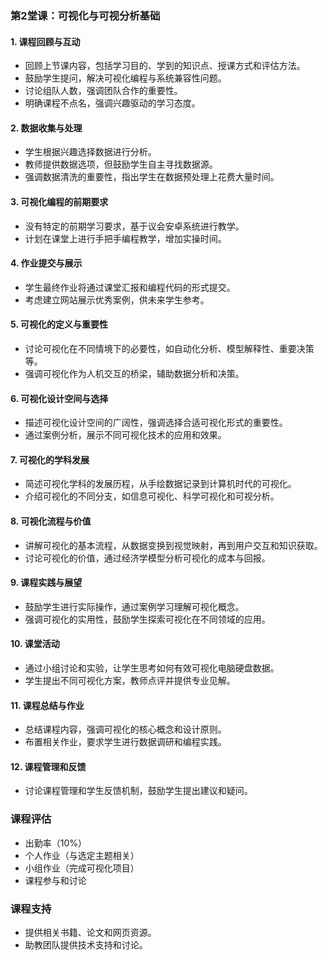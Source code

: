 ### 第2堂课：可视化与可视分析基础

#### 1. 课程回顾与互动
- 回顾上节课内容，包括学习目的、学到的知识点、授课方式和评估方法。
- 鼓励学生提问，解决可视化编程与系统兼容性问题。
- 讨论组队人数，强调团队合作的重要性。
- 明确课程不点名，强调兴趣驱动的学习态度。

#### 2. 数据收集与处理
- 学生根据兴趣选择数据进行分析。
- 教师提供数据选项，但鼓励学生自主寻找数据源。
- 强调数据清洗的重要性，指出学生在数据预处理上花费大量时间。

#### 3. 可视化编程的前期要求
- 没有特定的前期学习要求，基于议会安卓系统进行教学。
- 计划在课堂上进行手把手编程教学，增加实操时间。

#### 4. 作业提交与展示
- 学生最终作业将通过课堂汇报和编程代码的形式提交。
- 考虑建立网站展示优秀案例，供未来学生参考。

#### 5. 可视化的定义与重要性
- 讨论可视化在不同情境下的必要性，如自动化分析、模型解释性、重要决策等。
- 强调可视化作为人机交互的桥梁，辅助数据分析和决策。

#### 6. 可视化设计空间与选择
- 描述可视化设计空间的广阔性，强调选择合适可视化形式的重要性。
- 通过案例分析，展示不同可视化技术的应用和效果。

#### 7. 可视化的学科发展
- 简述可视化学科的发展历程，从手绘数据记录到计算机时代的可视化。
- 介绍可视化的不同分支，如信息可视化、科学可视化和可视分析。

#### 8. 可视化流程与价值
- 讲解可视化的基本流程，从数据变换到视觉映射，再到用户交互和知识获取。
- 讨论可视化的价值，通过经济学模型分析可视化的成本与回报。

#### 9. 课程实践与展望
- 鼓励学生进行实际操作，通过案例学习理解可视化概念。
- 强调可视化的实用性，鼓励学生探索可视化在不同领域的应用。

#### 10. 课堂活动
- 通过小组讨论和实验，让学生思考如何有效可视化电脑硬盘数据。
- 学生提出不同可视化方案，教师点评并提供专业见解。

#### 11. 课程总结与作业
- 总结课程内容，强调可视化的核心概念和设计原则。
- 布置相关作业，要求学生进行数据调研和编程实践。

#### 12. 课程管理和反馈
- 讨论课程管理和学生反馈机制，鼓励学生提出建议和疑问。

### 课程评估
- 出勤率（10%）
- 个人作业（与选定主题相关）
- 小组作业（完成可视化项目）
- 课程参与和讨论

### 课程支持
- 提供相关书籍、论文和网页资源。
- 助教团队提供技术支持和讨论。
